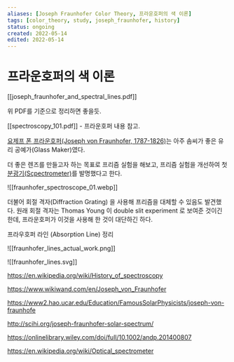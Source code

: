 ```yaml
---
aliases: [Joseph Fraunhofer Color Theory, 프라운호퍼의 색 이론]
tags: [color_theory, study, joseph_fraunhofer, history]
status: ongoing
created: 2022-05-14
edited: 2022-05-14
---
```


# 프라운호퍼의 색 이론
[[joseph_fraunhofer_and_spectral_lines.pdf]]

위 PDF를 기준으로 정리하면 좋을듯.

[[spectroscopy_101.pdf]] - 프라운호퍼 내용 참고.

[요제프 폰 프라운호퍼(Joseph von Fraunhofer, 1787-1826)](https://en.wikipedia.org/wiki/Joseph_von_Fraunhofer)는 아주 솜씨가 좋은 유리 공예가(Glass Maker)였다.

더 좋은 렌즈를 만들고자 하는 목표로 프리즘 실험을 해보고, 프리즘 실험을 개선하여 첫 [분광기(Scpectrometer)](https://en.wikipedia.org/wiki/Optical_spectrometer)를 발명했다고 한다. 

![[fraunhofer_spectroscope_01.webp]]

더불어 회절 격자(Diffraction Grating) 을 사용해 프리즘을 대체할 수 있음도 발견했다. 원래 회절 격자는 Thomas Young 이 double slit experiment 로 보여준 것이긴 한데, 프라운호퍼가 이것을 사용해 한 것이 대단하긴 하다.

프라우호퍼 라인 (Absorption Line) 정리

![[fraunhofer_lines_actual_work.png]]

![[fraunhofer_lines.svg]]

https://en.wikipedia.org/wiki/History_of_spectroscopy

https://www.wikiwand.com/en/Joseph_von_Fraunhofer

https://www2.hao.ucar.edu/Education/FamousSolarPhysicists/joseph-von-fraunhofe

http://scihi.org/joseph-fraunhofer-solar-spectrum/

https://onlinelibrary.wiley.com/doi/full/10.1002/andp.201400807

https://en.wikipedia.org/wiki/Optical_spectrometer



